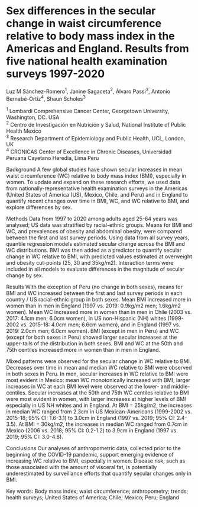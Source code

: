 # Sex differences in the secular change in waist circumference relative to body mass index in the Americas and England. Results from five national health examination surveys 1997-2020

Luz M Sánchez-Romero<sup>1</sup>, Janine Sagaceta<sup>2</sup>, Álvaro Passi<sup>3</sup>, Antonio Bernabé-Ortiz<sup>4</sup>, Shaun Scholes<sup>3</sup>
<p><sup>1</sup> Lombardi Comprehensive Cancer Center, Georgetown University, Washington, DC. USA
<br><sup>2</sup> Centro de Investigación en Nutrición y Salud, National Institute of Public Health Mexico
<br><sup>3</sup> Research Department of Epidemiology and Public Health, UCL, London, UK
<br><sup>4</sup> CRONICAS Center of Excellence in Chronic Diseases, Universidad Peruana Cayetano Heredia, Lima Peru

Background
A few global studies have shown secular increases in mean waist circumference (WC) relative to body mass index (BMI), especially in women. To update and expand on these research efforts, we used data from nationally-representative health examination surveys in the Americas (United States of America (US), Mexico, Chile, and Peru) and in England to quantify recent changes over time in BMI, WC, and WC relative to BMI, and explore differences by sex. 

Methods
Data from 1997 to 2020 among adults aged 25-64 years was analysed; US data was stratified by racial-ethnic groups. Means for BMI and WC, and prevalences of obesity and abdominal obesity, were compared between the first and last survey periods. Using data from all survey years, quantile regression models estimated secular change across the BMI and WC distributions. BMI was then added as a predictor to quantify secular change in WC relative to BMI, with predicted values estimated at overweight and obesity cut-points (25, 30 and 35kg/m2). Interaction terms were included in all models to evaluate differences in the magnitude of secular change by sex. 

Results
With the exception of Peru (no change in both sexes), means for BMI and WC increased between the first and last survey periods in each country / US racial-ethnic group in both sexes. Mean BMI increased more in women than in men in England (1997 vs. 2019: 0.9kg/m2 men; 1.6kg/m2 women). Mean WC increased more in women than in men in Chile (2003 vs. 2017: 4.1cm men; 6.0cm women), in US non-Hispanic (NH) whites (1999-2002 vs. 2015-18: 4.0cm men; 6.6cm women), and in England (1997 vs. 2019: 2.0cm men; 6.0cm women). 
BMI (except in men in Peru) and WC (except for both sexes in Peru) showed larger secular increases at the upper-tails of the distribution in both sexes. BMI and WC at the 50th and 75th centiles increased more in women than in men in England.

Mixed patterns were observed for the secular change in WC relative to BMI. Decreases over time in mean and median WC relative to BMI were observed in both sexes in Peru. In men, secular increases in WC relative to BMI were most evident in Mexico: mean WC monotonically increased with BMI; larger increases in WC at each BMI level were observed at the lower- and middle-centiles. 
Secular increases at the 50th and 75th WC centiles relative to BMI were most evident in women, with larger increases at higher levels of BMI especially in US NH whites and in England. At BMI = 25kg/m2, the increases in median WC ranged from 2.3cm in US Mexican-Americans (1999-2002 vs. 2015-18; 95% CI: 1.6-3.1) to 3.0cm in England (1997 vs. 2019; 95% CI: 2.4-3.5). At BMI = 30kg/m2, the increases in median WC ranged from 0.7cm in Mexico (2006 vs. 2018; 95% CI: 0.2-1.2) to 3.9cm in England (1997 vs. 2019; 95% CI: 3.0-4.8). 

Conclusions
Our analyses of anthropometric data, collected prior to the beginning of the COVID-19 pandemic, support emerging evidence of increasing WC relative to BMI, especially in women. Disease risk, such as those associated with the amount of visceral fat, is potentially underestimated by surveillance efforts that quantify secular changes only in BMI. 

Key words: Body mass index; waist circumference; anthropometry; trends; health surveys; United States of America; Chile; Mexico; Peru; England
 


